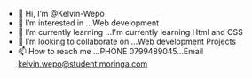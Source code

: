- 👋 Hi, I’m @Kelvin-Wepo
- 👀 I’m interested in ...Web development
- 🌱 I’m currently learning ...I'm currently learning Html and CSS
- 💞️ I’m looking to collaborate on ...Web development Projects
- 📫 How to reach me ...PHONE 0799489045...Email kelvin.wepo@student.moringa.com

<!---
Kelvin-Wepo/Kelvin-Wepo is a ✨ special ✨ repository because its `README.md` (this file) appears on your GitHub profile.
You can click the Preview link to take a look at your changes.
--->
